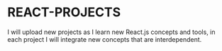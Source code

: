 # REACT-PROJECTS
I will upload new projects as I learn new React.js concepts and tools, in each project I will integrate new concepts that are interdependent.
